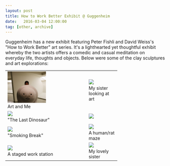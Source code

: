 ```yaml
---
layout: post
title: How to Work Better Exhibit @ Guggenheim
date:   2016-03-04 12:00:00
tag: [other, archive]
---
```


Guggenheim has a new exhibit featuring Peter Fishli and David Weiss's "How to Work Better" art series. It's a lighthearted yet thoughtful exhibit whereby the two artists offers a comedic and casual meditation on everyday life, thoughts and objects. Below were some of the clay sculptures and art explorations:

<table style="width:70%">
  <tr>
<td><img class="magnify container-pics" data-magnifyby="1.75" style="width:50%; cursor: url("magnify.cur");" src="/images/postimages/eidlandweiss.JPG" ><div class="caption">Art and Me</div></td>

<td><img class="magnify container-pics" data-magnifyby="1.75" style="width:50%; cursor: url("magnify.cur");" src="/images/postimages/viewing.JPG" ><div class="caption">My sister looking at art</div></td>
 </tr>
<tr>
<td>
<img class="magnify container-pics" data-magnifyby="1.75" style="width:50%; cursor: url("magnify.cur");" src="/images/postimages/last-dinosaur.JPG" ><div class="caption">"The Last Dinosaur"</div></td>
<td>
<img class="magnify container-pics" data-magnifyby="1.75" style="width:50%; cursor: url("magnify.cur");" src="/images/postimages/squirrels.JPG" ></td>
</tr>
<tr>
<td>
<img class="magnify container-pics" data-magnifyby="1.75" style="width:50%; cursor: url("magnify.cur");" src="/images/postimages/smoke-break.JPG" ><div class="caption">"Smoking Break"</div></td>
<td>
<img class="magnify container-pics" data-magnifyby="1.5" style="width:50%; cursor: url("magnify.cur");" src="/images/postimages/rat-maze.JPG" ><div class="caption">A human/rat maze</div></td>
</tr>
<tr>
<td>
<img class="magnify container-pics" data-magnifyby="1.5" style="width:50%; cursor: url("magnify.cur");" src="/images/postimages/working.JPG" ><div class="caption">A staged work station</div></td>
<td>
<img class="magnify container-pics" data-magnifyby="1.5" style="width:50%; cursor: url("magnify.cur");" src="/images/postimages/sister.JPG" ><div class="caption">My lovely sister</div></td>
</tr>
 </table>